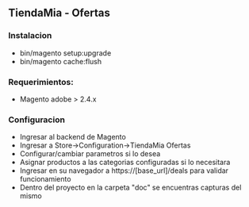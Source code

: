## TiendaMia - Ofertas

### Instalacion
- bin/magento setup:upgrade 
- bin/magento cache:flush

### Requerimientos:

- Magento adobe > 2.4.x


### Configuracion
- Ingresar al backend de Magento
- Ingresar a Store->Configuration->TiendaMia Ofertas
- Configurar/cambiar parametros si lo desea 
- Asignar productos a las categorias configuradas si lo necesitara
- Ingresar en su navegador a https://[base_url]/deals para validar funcionamiento
- Dentro del proyecto en la carpeta "doc" se encuentras capturas del mismo

